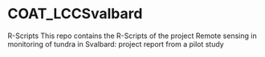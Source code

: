 # COAT_LCCSvalbard
R-Scripts
This repo contains the R-Scripts of the project
Remote sensing in monitoring of tundra in Svalbard: project report from a pilot study
